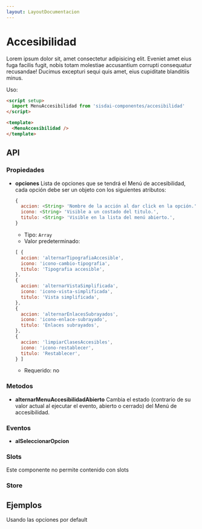 ```yaml
---
layout: LayoutDocumentacion
---
```


# Accesibilidad

Lorem ipsum dolor sit, amet consectetur adipisicing elit. Eveniet amet eius fuga facilis fugit, nobis totam molestiae accusantium corrupti consequatur recusandae! Ducimus excepturi sequi quis amet, eius cupiditate blanditiis minus.

Uso:

```html
<script setup>
  import MenuAccesibilidad from 'sisdai-componentes/accesibilidad'
</script>

<template>
  <MenuAccesibilidad />
</template>
```

## API

### Propiedades

- **opciones**
  Lista de opciones que se tendrá el Menú de accesibilidad, cada opción debe ser un objeto con los siguientes atributos:
  ```js
  {
    accion: <String> 'Nombre de la acción al dar click en la opción.',
    icono: <String> 'Visible a un costado del titulo.',
    titulo: <String> 'Visible en la lista del menú abierto.',
  }
  ```

  - Tipo: `Array`
  - Valor predeterminado: 
  ```js
  [ {
    accion: 'alternarTipografiaAccesible',
    icono: 'icono-cambio-tipografia',
    titulo: 'Tipografia accesible',
  },
  {
    accion: 'alternarVistaSimplificada',
    icono: 'icono-vista-simplificada',
    titulo: 'Vista simplificada',
  },
  {
    accion: 'alternarEnlacesSubrayados',
    icono: 'icono-enlace-subrayado',
    titulo: 'Enlaces subrayados',
  },
  {
    accion: 'limpiarClasesAccesibles',
    icono: 'icono-restablecer',
    titulo: 'Restablecer',
  } ]
  ```
  - Requerido: no

### Metodos

- **alternarMenuAccesibilidadAbierto**
  Cambia el estado (contrario de su valor actual al ejecutar el evento, abierto o cerrado) del Menú de accesibilidad.

### Eventos

- **alSeleccionarOpcion**

### Slots

Este componente no permite contenido con slots

### Store

## Ejemplos

Usando las opciones por default

<accesibilidad-basico />

